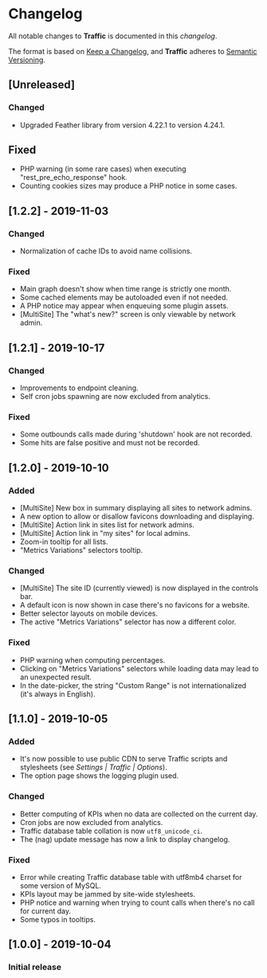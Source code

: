 # Changelog
All notable changes to **Traffic** is documented in this *changelog*.

The format is based on [Keep a Changelog](https://keepachangelog.com/en/1.0.0/), and **Traffic** adheres to [Semantic Versioning](https://semver.org/spec/v2.0.0.html).

## [Unreleased]
### Changed
- Upgraded Feather library from version 4.22.1 to version 4.24.1.
## Fixed
- PHP warning (in some rare cases) when executing "rest_pre_echo_response" hook.
- Counting cookies sizes may produce a PHP notice in some cases.

## [1.2.2] - 2019-11-03
### Changed
- Normalization of cache IDs to avoid name collisions.
### Fixed
- Main graph doesn't show when time range is strictly one month.
- Some cached elements may be autoloaded even if not needed.
- A PHP notice may appear when enqueuing some plugin assets.
- [MultiSite] The "what's new?" screen is only viewable by network admin.

## [1.2.1] - 2019-10-17
### Changed
- Improvements to endpoint cleaning.
- Self cron jobs spawning are now excluded from analytics.
### Fixed
- Some outbounds calls made during 'shutdown' hook are not recorded.
- Some hits are false positive and must not be recorded.

## [1.2.0] - 2019-10-10
### Added
- [MultiSite] New box in summary displaying all sites to network admins.
- A new option to allow or disallow favicons downloading and displaying.
- [MultiSite] Action link in sites list for network admins.
- [MultiSite] Action link in "my sites" for local admins.
- Zoom-in tooltip for all lists.
- "Metrics Variations" selectors tooltip.
### Changed
- [MultiSite] The site ID (currently viewed) is now displayed in the controls bar.
- A default icon is now shown in case there's no favicons for a website.
- Better selector layouts on mobile devices.
- The active "Metrics Variations" selector has now a different color.
### Fixed
- PHP warning when computing percentages.
- Clicking on "Metrics Variations" selectors while loading data may lead to an unexpected result.
- In the date-picker, the string "Custom Range" is not internationalized (it's always in English).

## [1.1.0] - 2019-10-05
### Added
- It's now possible to use public CDN to serve Traffic scripts and stylesheets (see _Settings | Traffic | Options_).
- The option page shows the logging plugin used.
### Changed
- Better computing of KPIs when no data are collected on the current day.
- Cron jobs are now excluded from analytics.
- Traffic database table collation is now `utf8_unicode_ci`.
- The (nag) update message has now a link to display changelog.
### Fixed
- Error while creating Traffic database table with utf8mb4 charset for some version of MySQL.
- KPIs layout may be jammed by site-wide stylesheets.
- PHP notice and warning when trying to count calls when there's no call for current day.
- Some typos in tooltips.

## [1.0.0] - 2019-10-04
### Initial release